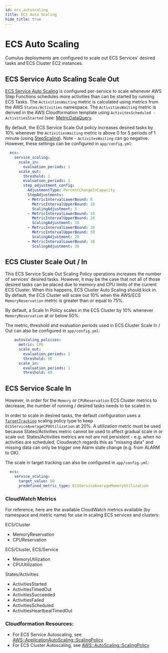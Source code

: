 ```yaml
---
id: ecs_autoscaling
title: ECS Auto Scaling
hide_title: true
---
```


# ECS Auto Scaling

Cumulus deployments are configured to scale out ECS Services' desired tasks and ECS Cluster EC2 instances.

## ECS Service Auto Scaling Scale Out

[ECS Service Auto Scaling](https://docs.aws.amazon.com/AmazonECS/latest/developerguide/service-auto-scaling.html) is configured per-service to scale whenever AWS Step Functions schedules more activities than can be started by running ECS Tasks. The `ActivitiesWaiting` metric is calculated using metrics from the AWS `States/Activities` namespace. The `ActivitiesWaiting` metric is derived in the AWS Cloudformation template using `ActivitesScheduled - ActivitiesStarted` (see: [MetricDataQuery](https://docs.aws.amazon.com/AWSCloudFormation/latest/UserGuide/aws-properties-cloudwatch-alarm-metricdataquery.html). 

By default, the ECS Service Scale Out policy increases desired tasks by 10% whenever the `ActivitiesWaiting` metric is above 0 for 5 periods of 1 minute (using [StepScaling](https://docs.aws.amazon.com/autoscaling/application/userguide/application-auto-scaling-step-scaling-policies.html)). Note - `ActivitesWaiting` can go negative. However, these settings can be configured in `app/config.yml`:

```yaml
  ecs:
    service_scaling:
      scale_in:
        evaluation_periods: 1
      scale_out:
        threshold: 1
        evaluation_periods: 1
        step_adjustment_config:
          AdjustmentType: PercentChangeInCapacity
          StepAdjustments:
          - MetricIntervalLowerBound: 0
            MetricIntervalUpperBound: 10
            ScalingAdjustment: 5
          - MetricIntervalLowerBound: 10
            MetricIntervalUpperBound: 20
            ScalingAdjustment: 10
          - MetricIntervalLowerBound: 20
            MetricIntervalUpperBound: 30
            ScalingAdjustment: 20
          - MetricIntervalLowerBound: 30
            ScalingAdjustment: 30
```

## ECS Cluster Scale Out / In

This ECS Service Scale Out Scaling Policy operations increases the number of services' desired tasks. However, it may be the case that not all of those desired tasks can be placed due to memory and CPU limits of the current ECS Cluster. When this happens, ECS Cluster Auto Scaling should kick in. By default, the ECS Cluster will scale out 10% when the AWS/ECS `MemoryReservation` metric is greater than or equal to 75%. 

By default, a Scale In Policy scales in the ECS Cluster by 10% whenever `MemoryReservation` at or below 50%.

The metric, threshold and evaluation periods used in ECS Cluster Scale In / Out can also be configured in `app/config.yml`:

```yaml
    autoscaling_policies:
      metric: CPU
      scale_out:
        evaluation_periods: 1
        threshold: 90
      scale_in:
        evaluation_periods: 1
        threshold: 60 
```

## ECS Service Scale In

However, in order for the `Memory` or `CPUReservation` ECS Cluster metrics to decrease, the number of running / desired tasks needs to be scaled in.

In order to scale in desired tasks, the default configuration uses a [`TargetTracking`](https://docs.aws.amazon.com/autoscaling/application/userguide/application-auto-scaling-target-tracking.html) scaling policy type to keep `ECSServiceAverageCPUUtilization` at 20%. A utilization metric must be used because States/Activities metric cannot be used to affect gradual scale in or scale out: States/Activities metrics are not are not persistent - e.g. when no activities are scheduled, Cloudwatch regards this as "missing data" and missing data can only be trigger one Alarm state change (e.g. from ALARM to OK).

The scale in target tracking can also be configured in `app/config.yml`:

```yaml
  ecs:
    service_scaling:
      target_value: 50
      predefined_metric_type: ECSServiceAverageMemoryUtilization
```

### CloudWatch Metrics

For reference, here are the available CloudWatch metrics available (by namespace and metric name) for use in scaling ECS services and clusters:

ECS/Cluster
* MemoryReservation
* CPUReservation

ECS/Cluster, ECS/Service
* MemoryUtilization
* CPUUtilization

States/Activities
* ActivitiesStarted
* ActivitiesTimedOut
* ActivitiesSucceeded
* ActivitiesFailed
* ActivitiesScheduled
* ActivitiesHeartbeatTimedOut

### Cloudformation Resources:

* For ECS Service Autoscaling, see [AWS::ApplicationAutoScaling::ScalingPolicy](https://docs.aws.amazon.com/AWSCloudFormation/latest/UserGuide/aws-resource-applicationautoscaling-scalingpolicy.html#cfn-applicationautoscaling-scalingpolicy-stepscalingpolicyconfiguration)
* For ECS Cluster Autoscaling, see [AWS::AutoScaling::ScalingPolicy](https://docs.aws.amazon.com/AWSCloudFormation/latest/UserGuide/aws-properties-as-policy.html)
